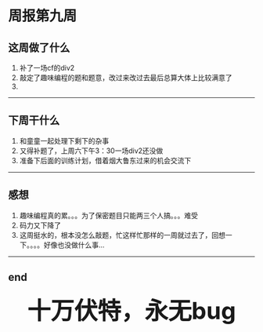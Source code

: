 # 周报第九周
## 这周做了什么
1. 补了一场cf的div2
2. 敲定了趣味编程的题和题意，改过来改过去最后总算大体上比较满意了
3. 
---
## 下周干什么
1. 和童童一起处理下剩下的杂事
2. 又得补题了，上周六下午3：30一场div2还没做
3. 准备下后面的训练计划，借着烟大鲁东过来的机会交流下
---
## 感想
1. 趣味编程真的累。。。为了保密题目只能两三个人搞。。。难受
2. 码力又下降了
3. 这周挺水的，根本没怎么敲题，忙这样忙那样的一周就过去了，回想一下。。。。好像也没做什么事...
---
## end

<font size=21><center>**十万伏特，永无bug**</font>
